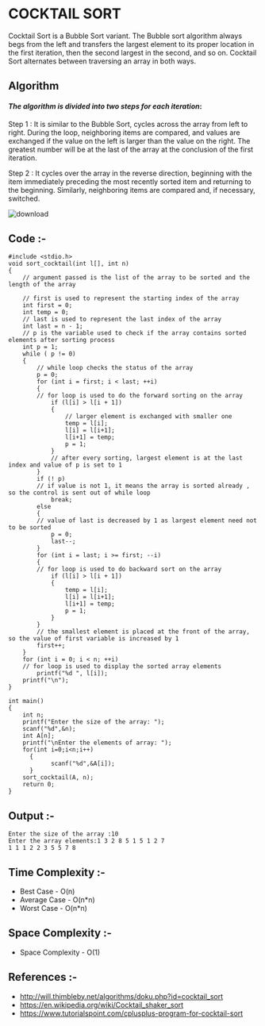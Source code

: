 # **COCKTAIL SORT**
Cocktail Sort is a Bubble Sort variant. The Bubble sort algorithm always begs from the left and transfers the largest element to its proper location in the first iteration, then the second largest in the second, and so on. Cocktail Sort alternates between traversing an array in both ways.

## Algorithm

#### *The algorithm is divided into two steps for each iteration*:

Step 1 : It is similar to the Bubble Sort, cycles across the array from left to right. During the loop, neighboring items are compared, and values are exchanged if the value on the left is larger than the value on the right. The greatest number will be at the last of the array at the conclusion of the first iteration.

Step 2 : It cycles over the array in the reverse direction, beginning with the item immediately preceding the most recently sorted item and returning to the beginning. Similarly, neighboring items are compared and, if necessary, switched.


![download](https://www.linkpicture.com/q/ezgif.com-gif-maker_25.jpg)


## Code :-
```
#include <stdio.h>
void sort_cocktail(int l[], int n)  
{   
    // argument passed is the list of the array to be sorted and the length of the array

    // first is used to represent the starting index of the array
    int first = 0;
    int temp = 0;
    // last is used to represent the last index of the array
    int last = n - 1;
    // p is the variable used to check if the array contains sorted elements after sorting process
    int p = 1;
    while ( p != 0)
    {
        // while loop checks the status of the array
        p = 0;
        for (int i = first; i < last; ++i)
        {
        // for loop is used to do the forward sorting on the array
            if (l[i] > l[i + 1])
            {
                // larger element is exchanged with smaller one
                temp = l[i];
                l[i] = l[i+1];
                l[i+1] = temp;
                p = 1;
            }
            // after every sorting, largest element is at the last index and value of p is set to 1
        }
        if (! p)
        // if value is not 1, it means the array is sorted already , so the control is sent out of while loop
            break;
        else
        {
        // value of last is decreased by 1 as largest element need not to be sorted
            p = 0;
            last--;
        }
        for (int i = last; i >= first; --i)
        {
        // for loop is used to do backward sort on the array
            if (l[i] > l[i + 1])
            {
                temp = l[i];
                l[i] = l[i+1];
                l[i+1] = temp;
                p = 1;
            }
        }
        // the smallest element is placed at the front of the array, so the value of first variable is increased by 1
        first++;
    }
    for (int i = 0; i < n; ++i)
    // for loop is used to display the sorted array elements
        printf("%d ", l[i]);
    printf("\n");
}
 
int main()
{
    int n;
    printf("Enter the size of the array: ");
    scanf("%d",&n);
    int A[n];
    printf("\nEnter the elements of array: ");
    for(int i=0;i<n;i++)       
	  {
		    scanf("%d",&A[i]);
	  }
    sort_cocktail(A, n);
    return 0;
}
```
## Output :-
```
Enter the size of the array :10
Enter the array elements:1 3 2 8 5 1 5 1 2 7
1 1 1 2 2 3 5 5 7 8
```
## Time Complexity :-
- Best Case	- O(n)
- Average Case  -	O(n*n)
- Worst Case  -  O(n*n)

## Space Complexity :-
- Space Complexity - O(1)

## References :-
- http://will.thimbleby.net/algorithms/doku.php?id=cocktail_sort
- https://en.wikipedia.org/wiki/Cocktail_shaker_sort
- https://www.tutorialspoint.com/cplusplus-program-for-cocktail-sort
